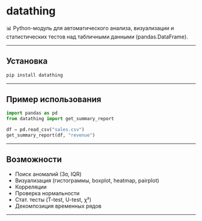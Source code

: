 # datathing

📊 Python-модуль для автоматического анализа, визуализации и статистических тестов над табличными данными (pandas.DataFrame).

---

## Установка

```bash
pip install datathing
```

---

## Пример использования

```python
import pandas as pd
from datathing import get_summary_report

df = pd.read_csv("sales.csv")
get_summary_report(df, "revenue")
```

---

## Возможности

* Поиск аномалий (3σ, IQR)
* Визуализация (гистограммы, boxplot, heatmap, pairplot)
* Корреляции
* Проверка нормальности
* Стат. тесты (T-test, U-test, χ²)
* Декомпозиция временных рядов

---

